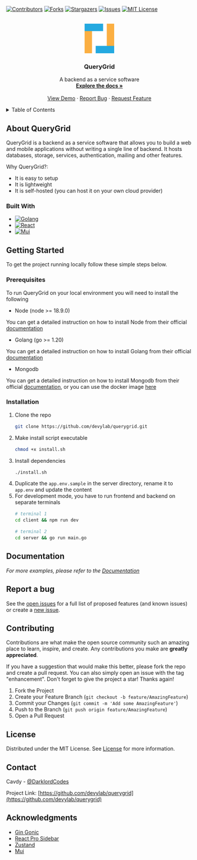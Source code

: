 [![Contributors][contributors-shield]][contributors-url]
[![Forks][forks-shield]][forks-url]
[![Stargazers][stars-shield]][stars-url]
[![Issues][issues-shield]][issues-url]
[![MIT License][license-shield]][license-url]

<!-- PROJECT LOGO -->
<br />
<div align="center">
  <a href="https://github.com/devylab/querygrid">
    <img src="logo.png" alt="Logo" width="80" height="80">
  </a>

  <h3 align="center">QueryGrid</h3>

  <p align="center">
    A backend as a service software
    <br />
    <a href="https://github.com/devylab/querygrid"><strong>Explore the docs »</strong></a>
    <br />
    <br />
    <a href="https://github.com/devylab/querygrid">View Demo</a>
    ·
    <a href="https://github.com/devylab/querygrid/issues">Report Bug</a>
    ·
    <a href="https://github.com/devylab/querygrid/issues">Request Feature</a>
  </p>
</div>

<!-- TABLE OF CONTENTS -->
<details>
  <summary>Table of Contents</summary>
  <ol>
    <li>
      <a href="#about-querygrid">About The Project</a>
      <ul>
        <li><a href="#built-with">Built With</a></li>
      </ul>
    </li>
    <li>
      <a href="#getting-started">Getting Started</a>
      <ul>
        <li><a href="#prerequisites">Prerequisites</a></li>
        <li><a href="#installation">Installation</a></li>
      </ul>
    </li>
    <li><a href="#documentation">Documentation</a></li>
    <li><a href="#report-a-bug">Report a bug</a></li>
    <li><a href="#contributing">Contributing</a></li>
    <li><a href="#license">License</a></li>
    <li><a href="#contact">Contact</a></li>
    <li><a href="#acknowledgments">Acknowledgments</a></li>
  </ol>
</details>

<!-- ABOUT QueryGrid -->

## About QueryGrid

[//]: # '[![QueryGrid Screen Shot][product-screenshot]](https://github.com/devylab/querygrid)'

QueryGrid is a backend as a service software that allows you to build a web and mobile applications without writing a single line of backend. It hosts databases, storage, services, authentication, mailing and other features.

Why QueryGrid?:

- It is easy to setup
- It is lightweight
- It is self-hosted (you can host it on your own cloud provider)

### Built With

- [![Golang][Golang]][Golang-url]
- [![React][React.js]][React-url]
- [![Mui][Mui]][Mui-url]

<!-- GETTING STARTED -->

## Getting Started

To get the project running locally follow these simple steps below.

### Prerequisites

To run QueryGrid on your local environment you will need to install the following

- Node (node >= 18.9.0)

You can get a detailed instruction on how to install Node from their official [documentation](https://nodejs.org/)

- Golang (go >= 1.20)

You can get a detailed instruction on how to install Golang from their official [documentation](https://go.dev/dl/)

- Mongodb

You can get a detailed instruction on how to install Mongodb from their official [documentation](https://www.mongodb.com/try/download/community), or you can use the docker image [here](https://hub.docker.com/_/mongo)

### Installation

1. Clone the repo
   ```sh
   git clone https://github.com/devylab/querygrid.git
   ```
2. Make install script executable
   ```sh
   chmod +x install.sh
   ```
3. Install dependencies
   ```sh
   ./install.sh
   ```
4. Duplicate the `app.env.sample` in the server directory, rename it to `app.env` and update the content
5. For development mode, you have to run frontend and backend on separate terminals
   ```sh
   # terminal 1
   cd client && npm run dev
   ```
   ```sh
   # terminal 2
   cd server && go run main.go
   ```

<!-- USAGE EXAMPLES -->

[//]: # '## Usage'
[//]: #
[//]: # 'To build a production version'
[//]: #
[//]: # '1. Make build script executable'
[//]: # '   ```sh'
[//]: # '   chmod +x build.sh'
[//]: # '   ```'
[//]: # '2. Build project'
[//]: # '   ```sh'
[//]: # '   ./build.sh'
[//]: # '   ```'
[//]: # '3. Run build version'

## Documentation

_For more examples, please refer to the [Documentation](https://github.com/devylab/querygrid)_

<!-- ROADMAP -->

## Report a bug

See the [open issues](https://github.com/devylab/querygrid/issues) for a full list of proposed features (and known issues) or create a [new issue](https://github.com/devylab/querygrid/issues/new).

<!-- CONTRIBUTING -->

## Contributing

Contributions are what make the open source community such an amazing place to learn, inspire, and create. Any contributions you make are **greatly appreciated**.

If you have a suggestion that would make this better, please fork the repo and create a pull request. You can also simply open an issue with the tag "enhancement".
Don't forget to give the project a star! Thanks again!

1. Fork the Project
2. Create your Feature Branch (`git checkout -b feature/AmazingFeature`)
3. Commit your Changes (`git commit -m 'Add some AmazingFeature'`)
4. Push to the Branch (`git push origin feature/AmazingFeature`)
5. Open a Pull Request

<!-- LICENSE -->

## License

Distributed under the MIT License. See [License](https://github.com/devylab/querygrid/blob/main/LICENSE) for more information.

<!-- CONTACT -->

## Contact

Cavdy - [@DarklordCodes](https://twitter.com/DarklordCodes)

Project Link: [https://github.com/devylab/querygrid](https://github.com/devylab/querygrid)

<!-- ACKNOWLEDGMENTS -->

## Acknowledgments

- [Gin Gonic](https://gin-gonic.com/)
- [React Pro Sidebar](https://github.com/azouaoui-med/react-pro-sidebar)
- [Zustand](https://docs.pmnd.rs/zustand/getting-started/introduction)
- [Mui](https://mui.com/)

<!-- MARKDOWN LINKS & IMAGES -->
<!-- https://www.markdownguide.org/basic-syntax/#reference-style-links -->

[contributors-shield]: https://img.shields.io/github/contributors/devylab/querygrid.svg?style=for-the-badge
[contributors-url]: https://github.com/devylab/querygrid/graphs/contributors
[forks-shield]: https://img.shields.io/github/forks/devylab/querygrid.svg?style=for-the-badge
[forks-url]: https://github.com/devylab/querygrid/network/members
[stars-shield]: https://img.shields.io/github/stars/devylab/querygrid.svg?style=for-the-badge
[stars-url]: https://github.com/devylab/querygrid/stargazers
[issues-shield]: https://img.shields.io/github/issues/devylab/querygrid.svg?style=for-the-badge
[issues-url]: https://github.com/devylab/querygrid/issues
[license-shield]: https://img.shields.io/github/license/devylab/querygrid.svg?style=for-the-badge
[license-url]: https://github.com/devylab/querygrid/blob/main/LICENSE.txt
[product-screenshot]: images/screenshot.png
[Golang]: https://img.shields.io/badge/Golang-0769AD?style=for-the-badge&logo=go&logoColor=white
[Golang-url]: https://go.dev/
[React.js]: https://img.shields.io/badge/React-20232A?style=for-the-badge&logo=react&logoColor=61DAFB
[React-url]: https://reactjs.org/
[Mui]: https://img.shields.io/badge/Mui-35495E?style=for-the-badge&logo=mui&logoColor=4FC08D
[Mui-url]: https://mui.com/
